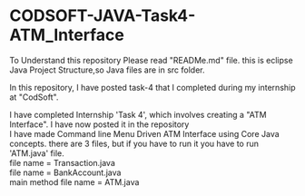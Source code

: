 # CODSOFT-JAVA-Task4-ATM_Interface
To Understand this repository Please read "READMe.md" file.
this is eclipse Java Project Structure,so Java files are in src folder.<br>

In this repository, I have posted task-4 that I completed during my internship at "CodSoft".  <br>

I have completed Internship 'Task 4', which involves creating a "ATM Interface". I have now posted it in the repository <br>
I have made Command line Menu Driven ATM Interface using Core Java concepts.
there are 3 files, but if you have to run it you have to run 'ATM.java' file. <br>
file name = Transaction.java    <br>
file name = BankAccount.java    <br>
main method file name = ATM.java    <br>
